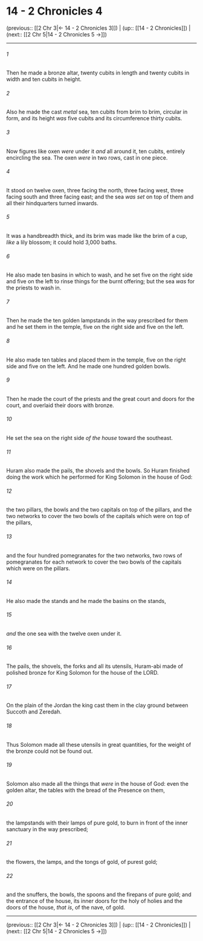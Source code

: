 # 14 - 2 Chronicles 4

(previous:: [[2 Chr 3|← 14 - 2 Chronicles 3]]) | (up:: [[14 - 2 Chronicles]]) | (next:: [[2 Chr 5|14 - 2 Chronicles 5 →]])

***


###### 1 
Then he made a bronze altar, twenty cubits in length and twenty cubits in width and ten cubits in height. 

###### 2 
Also he made the cast _metal_ sea, ten cubits from brim to brim, circular in form, and its height _was_ five cubits and its circumference thirty cubits. 

###### 3 
Now figures like oxen _were_ under it _and_ all around it, ten cubits, entirely encircling the sea. The oxen _were_ in two rows, cast in one piece. 

###### 4 
It stood on twelve oxen, three facing the north, three facing west, three facing south and three facing east; and the sea _was set_ on top of them and all their hindquarters turned inwards. 

###### 5 
It was a handbreadth thick, and its brim was made like the brim of a cup, _like_ a lily blossom; it could hold 3,000 baths. 

###### 6 
He also made ten basins in which to wash, and he set five on the right side and five on the left to rinse things for the burnt offering; but the sea _was_ for the priests to wash in. 

###### 7 
Then he made the ten golden lampstands in the way prescribed for them and he set them in the temple, five on the right side and five on the left. 

###### 8 
He also made ten tables and placed them in the temple, five on the right side and five on the left. And he made one hundred golden bowls. 

###### 9 
Then he made the court of the priests and the great court and doors for the court, and overlaid their doors with bronze. 

###### 10 
He set the sea on the right side _of the house_ toward the southeast. 

###### 11 
Huram also made the pails, the shovels and the bowls. So Huram finished doing the work which he performed for King Solomon in the house of God: 

###### 12 
the two pillars, the bowls and the two capitals on top of the pillars, and the two networks to cover the two bowls of the capitals which were on top of the pillars, 

###### 13 
and the four hundred pomegranates for the two networks, two rows of pomegranates for each network to cover the two bowls of the capitals which were on the pillars. 

###### 14 
He also made the stands and he made the basins on the stands, 

###### 15 
_and_ the one sea with the twelve oxen under it. 

###### 16 
The pails, the shovels, the forks and all its utensils, Huram-abi made of polished bronze for King Solomon for the house of the LORD. 

###### 17 
On the plain of the Jordan the king cast them in the clay ground between Succoth and Zeredah. 

###### 18 
Thus Solomon made all these utensils in great quantities, for the weight of the bronze could not be found out. 

###### 19 
Solomon also made all the things that _were_ in the house of God: even the golden altar, the tables with the bread of the Presence on them, 

###### 20 
the lampstands with their lamps of pure gold, to burn in front of the inner sanctuary in the way prescribed; 

###### 21 
the flowers, the lamps, and the tongs of gold, of purest gold; 

###### 22 
and the snuffers, the bowls, the spoons and the firepans of pure gold; and the entrance of the house, its inner doors for the holy of holies and the doors of the house, _that is_, of the nave, of gold.

***

(previous:: [[2 Chr 3|← 14 - 2 Chronicles 3]]) | (up:: [[14 - 2 Chronicles]]) | (next:: [[2 Chr 5|14 - 2 Chronicles 5 →]])
